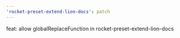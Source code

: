 ```yaml
---
'rocket-preset-extend-lion-docs': patch
---
```


feat: allow globalReplaceFunction in rocket-preset-extend-lion-docs
